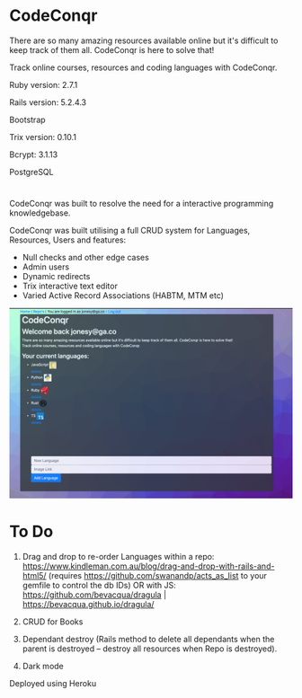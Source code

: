 # CodeConqr

There are so many amazing resources available online but it's difficult to keep track of them all. CodeConqr is here to solve that!

Track online courses, resources and coding languages with CodeConqr.


Ruby version: 2.7.1

Rails version: 5.2.4.3

Bootstrap

Trix version: 0.10.1

Bcrypt: 3.1.13

PostgreSQL

#

CodeConqr was built to resolve the need for a interactive programming knowledgebase.

CodeConqr was built utilising a full CRUD system for Languages, Resources, Users and features:
 * Null checks and other edge cases
 * Admin users
 * Dynamic redirects
 * Trix interactive text editor
 * Varied Active Record Associations (HABTM, MTM etc)

![alt text](https://github.com/AlexMaunder/Project-1/blob/master/app/assets/images/proj1.png)


# To Do
1. Drag and drop to re-order Languages within a repo:
https://www.kindleman.com.au/blog/drag-and-drop-with-rails-and-html5/ (requires https://github.com/swanandp/acts_as_list to your gemfile to control the db IDs)
OR with JS: https://github.com/bevacqua/dragula | https://bevacqua.github.io/dragula/

2. CRUD for Books

3. Dependant destroy (Rails method to delete all dependants when the parent is destroyed – destroy all resources when Repo is destroyed).

4. Dark mode

Deployed using Heroku

